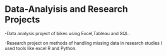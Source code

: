 # Data-Analyisis and Research Projects
-Data analysis project of bikes using Excel,Tableau and SQL.

-Research project on methods of handling missing data in research studies I used tools like excel R and Python.
